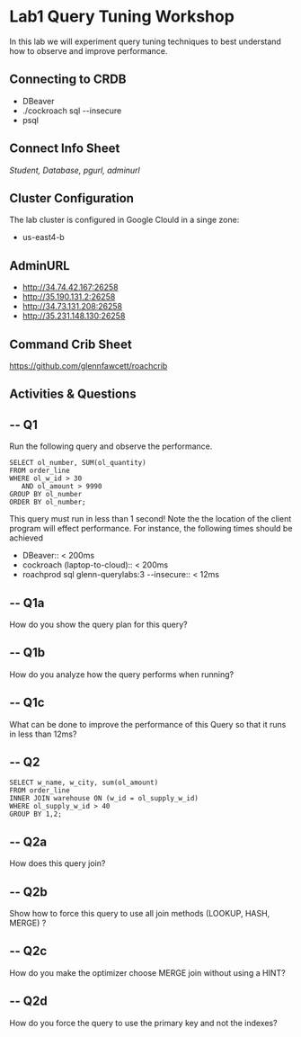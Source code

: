 # Lab1 Query Tuning Workshop

In this lab we will experiment query tuning techniques to best 
understand how to observe and improve performance.


## Connecting to CRDB

* DBeaver
* ./cockroach sql --insecure
* psql 

## Connect Info Sheet

*Student, Database, pgurl, adminurl*


## Cluster Configuration
The lab cluster is configured in Google Clould in a singe zone:

* us-east4-b

## AdminURL
* http://34.74.42.167:26258
* http://35.190.131.2:26258
* http://34.73.131.208:26258
* http://35.231.148.130:26258


## Command Crib Sheet

https://github.com/glennfawcett/roachcrib



## Activities & Questions

--  Q1 
--
Run the following query and observe the performance.

```
SELECT ol_number, SUM(ol_quantity) 
FROM order_line 
WHERE ol_w_id > 30
   AND ol_amount > 9990
GROUP BY ol_number 
ORDER BY ol_number;
```

This query must run in less than 1 second!   Note the the location of the client program will effect performance. 
For instance, the following times should be achieved
* DBeaver::  < 200ms
* cockroach (laptop-to-cloud):: < 200ms
* roachprod sql glenn-querylabs:3 --insecure::  < 12ms

-- Q1a
--
How do you show the query plan for this query?

-- Q1b
--
How do you analyze how the query performs when running?

-- Q1c
--
What can be done to improve the performance of this Query so that it runs in less than 12ms?



-- Q2
--
```
SELECT w_name, w_city, sum(ol_amount) 
FROM order_line
INNER JOIN warehouse ON (w_id = ol_supply_w_id) 
WHERE ol_supply_w_id > 40
GROUP BY 1,2;
```

-- Q2a
--
How does this query join?

-- Q2b
--
Show how to force this query to use all join methods (LOOKUP, HASH, MERGE) ?

-- Q2c
--
How do you make the optimizer choose MERGE join without using a HINT?

-- Q2d
--
How do you force the query to use the primary key and not the indexes?
